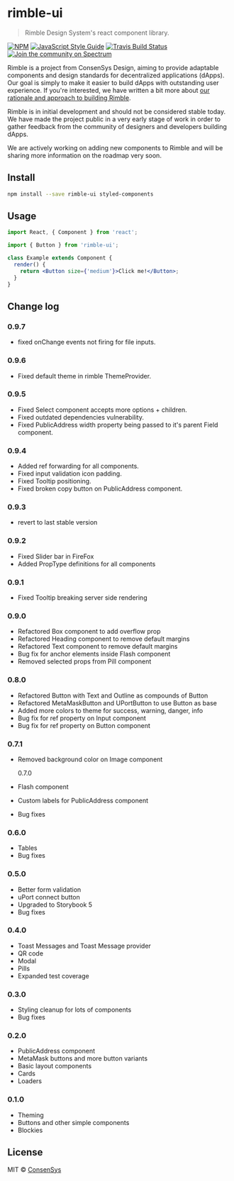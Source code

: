 # rimble-ui

> Rimble Design System&#x27;s react component library.

[![NPM](https://img.shields.io/npm/v/rimble-ui.svg)](https://www.npmjs.com/package/rimble-ui)
[![JavaScript Style Guide](https://img.shields.io/badge/code_style-standard-brightgreen.svg)](https://standardjs.com)
[![Travis Build Status](https://travis-ci.com/ConsenSys/rimble-ui.svg?branch=master)](https://travis-ci.com/ConsenSys/rimble-ui)
[![Join the community on Spectrum](https://withspectrum.github.io/badge/badge.svg)](https://spectrum.chat/rimble)

Rimble is a project from ConsenSys Design, aiming to provide adaptable components and design standards for decentralized applications (dApps). Our goal is simply to make it easier to build dApps with outstanding user experience. If you're interested, we have written a bit more about [our rationale and approach to building Rimble](https://blog.prototypr.io/this-is-rimble-d0f1ad26b8b6).

Rimble is in initial development and should not be considered stable today. We have made the project public in a very early stage of work in order to gather feedback from the community of designers and developers building dApps.

We are actively working on adding new components to Rimble and will be sharing more information on the roadmap very soon.

## Install

```bash
npm install --save rimble-ui styled-components
```

## Usage

```jsx
import React, { Component } from 'react';

import { Button } from 'rimble-ui';

class Example extends Component {
  render() {
    return <Button size={'medium'}>Click me!</Button>;
  }
}
```

## Change log

### 0.9.7

- fixed onChange events not firing for file inputs.

### 0.9.6

- Fixed default theme in rimble ThemeProvider.

### 0.9.5

- Fixed Select component accepts more options + children.
- Fixed outdated dependencies vulnerability.
- Fixed PublicAddress width property being passed to it's parent Field component.

### 0.9.4

- Added ref forwarding for all components.
- Fixed input validation icon padding.
- Fixed Tooltip positioning.
- Fixed broken copy button on PublicAddress component.

### 0.9.3

- revert to last stable version

### 0.9.2

- Fixed Slider bar in FireFox
- Added PropType definitions for all components

### 0.9.1

- Fixed Tooltip breaking server side rendering

### 0.9.0

- Refactored Box component to add overflow prop
- Refactored Heading component to remove default margins
- Refactored Text component to remove default margins
- Bug fix for anchor elements inside Flash component
- Removed selected props from Pill component

### 0.8.0

- Refactored Button with Text and Outline as compounds of Button
- Refactored MetaMaskButton and UPortButton to use Button as base
- Added more colors to theme for success, warning, danger, info
- Bug fix for ref property on Input component
- Bug fix for ref property on Button component

### 0.7.1

- Removed background color on Image component

  0.7.0

- Flash component
- Custom labels for PublicAddress component
- Bug fixes

### 0.6.0

- Tables
- Bug fixes

### 0.5.0

- Better form validation
- uPort connect button
- Upgraded to Storybook 5
- Bug fixes

### 0.4.0

- Toast Messages and Toast Message provider
- QR code
- Modal
- Pills
- Expanded test coverage

### 0.3.0

- Styling cleanup for lots of components
- Bug fixes

### 0.2.0

- PublicAddress component
- MetaMask buttons and more button variants
- Basic layout components
- Cards
- Loaders

### 0.1.0

- Theming
- Buttons and other simple components
- Blockies

## License

MIT © [ConsenSys](https://github.com/ConsenSys)
